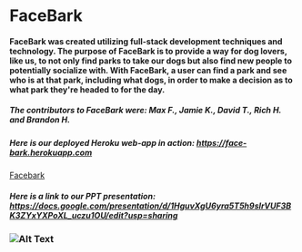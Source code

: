 # FaceBark

#### FaceBark was created utilizing full-stack development techniques and technology. The purpose of FaceBark is to provide a way for dog lovers, like us, to not only find parks to take our dogs but also find new people to potentially socialize with. With FaceBark, a user can find a park and see who is at that park, including what dogs, in order to make a decision as to what park they're headed to for the day.

##### The contributors to FaceBark were: Max F., Jamie K., David T., Rich H. and Brandon H.

##### Here is our deployed Heroku web-app in action: https://face-bark.herokuapp.com
<a href="https://face-bark.herokuapp.com" target="_blank">Facebark</a>

##### Here is a link to our PPT presentation: https://docs.google.com/presentation/d/1HguvXgU6yra5T5h9sIrVUF3BK3ZYxYXPoXL_uczu1OU/edit?usp=sharing

### ![Alt Text](https://img.buzzfeed.com/buzzfeed-static/static/2015-05/12/15/enhanced/webdr03/anigif_enhanced-9135-1431460527-2.gif)
